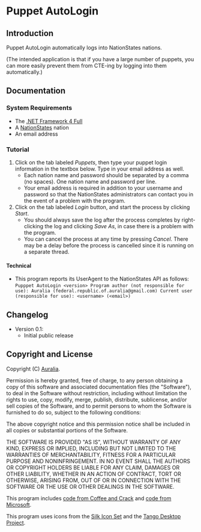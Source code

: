# Puppet AutoLogin #

## Introduction ##
Puppet AutoLogin automatically logs into NationStates nations. 

(The intended application is that if you have a large number of puppets, you can more easily prevent them from CTE-ing by logging into them automatically.)

## Documentation ##

### System Requirements ###
* The [.NET Framework 4 Full](http://www.microsoft.com/download/en/details.aspx?id=17851)
* A [NationStates](http://www.nationstates.net) nation
* An email address

### Tutorial ###
1. Click on the tab labeled *Puppets*, then type your puppet login information in the textbox below. Type in your email address as well.
	* Each nation name and password should be separated by a comma (no spaces). One nation name and password per line.
	* Your email address is required in addition to your username and password so that the NationStates administrators can contact you in the event of a problem with the program.
2. Click on the tab labeled *Login* button, and start the process by clicking *Start*.
	* You should always save the log after the process completes by right-clicking the log and clicking *Save As*, in case there is a problem with the program.
	* You can cancel the process at any time by pressing *Cancel*. There may be a delay before the process is cancelled since it is running on a separate thread.

#### Technical ####
* This program reports its UserAgent to the NationStates API as follows:
	`Pupppet AutoLogin <version>
	Program author (not responsible for use): Auralia (federal.republic.of.auralia@gmail.com)
	Current user (responsible for use): <username> (<email>)`

## Changelog ##
* Version 0.1:
	* Initial public release

## Copyright and License ##
Copyright (C) [Auralia](http://www.nationstates.net/nation=auralia).

Permission is hereby granted, free of charge, to any person obtaining a copy of this software and associated documentation files (the "Software"), to deal in the Software without restriction, including without limitation the rights to use, copy, modify, merge, publish, distribute, sublicense, and/or sell copies of the Software, and to permit persons to whom the Software is furnished to do so, subject to the following conditions:

The above copyright notice and this permission notice shall be included in all copies or substantial portions of the Software.

THE SOFTWARE IS PROVIDED "AS IS", WITHOUT WARRANTY OF ANY KIND, EXPRESS OR IMPLIED, INCLUDING BUT NOT LIMITED TO THE WARRANTIES OF MERCHANTABILITY, FITNESS FOR A PARTICULAR PURPOSE AND NONINFRINGEMENT. IN NO EVENT SHALL THE AUTHORS OR COPYRIGHT HOLDERS BE LIABLE FOR ANY CLAIM, DAMAGES OR OTHER LIABILITY, WHETHER IN AN ACTION OF CONTRACT, TORT OR OTHERWISE, ARISING FROM, OUT OF OR IN CONNECTION WITH THE SOFTWARE OR THE USE OR OTHER DEALINGS IN THE SOFTWARE.

This program includes [code from Coffee and Crack](http://forum.nationstates.net/viewtopic.php?p=8502718) and [code from Microsoft](http://msdn.microsoft.com/en-us/library/01escwtf.aspx).

This program uses icons from the [Silk Icon Set](http://www.famfamfam.com/lab/icons/silk/) and the [Tango Desktop Project](http://tango.freedesktop.org/).
